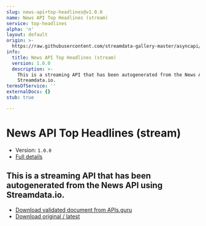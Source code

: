 ```yaml
---
slug: news-api+top-headlines@v1.0.0
name: News API Top Headlines (stream)
service: top-headlines
alpha: 'n'
layout: default
origin: >-
  https://raw.githubusercontent.com/streamdata-gallery-master/asyncapi/master/_listings/news-api/news-api-top-headlines-stream-async.md
info:
  title: News API Top Headlines (stream)
  version: 1.0.0
  description: >-
    This is a streaming API that has been autogenerated from the News API using
    Streamdata.io.
termsOfService: ''
externalDocs: {}
stub: true

---
```

# News API Top Headlines (stream)

* Version: `1.0.0`
* [Full details](../html/news-api+top-headlines@v1.0.0.html)



## This is a streaming API that has been autogenerated from the News API using Streamdata.io.



* [Download validated document from APIs.guru](https://raw.githubusercontent.com/APIs-guru/asyncapi-directory/master/docs/APIs/news-api%2Btop-headlines%40v1.0.0.yaml)
* [Download original / latest](https://raw.githubusercontent.com/streamdata-gallery-master/asyncapi/master/_listings/news-api/news-api-top-headlines-stream-async.md)

<script type="application/ld+json">
{
  "@context": "http://schema.org/",
  "@type": "WebAPI",
  "description": "This is a streaming API that has been autogenerated from the News API using Streamdata.io.",
  "documentation": "",

  "name": "News API Top Headlines (stream)"
}
</script>
